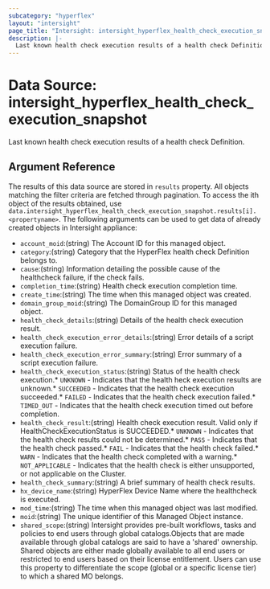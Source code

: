 ```yaml
---
subcategory: "hyperflex"
layout: "intersight"
page_title: "Intersight: intersight_hyperflex_health_check_execution_snapshot"
description: |-
  Last known health check execution results of a health check Definition.
---
```


# Data Source: intersight_hyperflex_health_check_execution_snapshot
Last known health check execution results of a health check Definition.
## Argument Reference
The results of this data source are stored in `results` property.
All objects matching the filter criteria are fetched through pagination.
To access the ith object of the results obtained, use `data.intersight_hyperflex_health_check_execution_snapshot.results[i].<propertyname>`.
The following arguments can be used to get data of already created objects in Intersight appliance:
* `account_moid`:(string) The Account ID for this managed object. 
* `category`:(string) Category that the HyperFlex health check Definition belongs to. 
* `cause`:(string) Information detailing the possible cause of the healthcheck failure, if the check fails. 
* `completion_time`:(string) Health check execution completion time. 
* `create_time`:(string) The time when this managed object was created. 
* `domain_group_moid`:(string) The DomainGroup ID for this managed object. 
* `health_check_details`:(string) Details of the health check execution result. 
* `health_check_execution_error_details`:(string) Error details of a script execution failure. 
* `health_check_execution_error_summary`:(string) Error summary of a script execution failure. 
* `health_check_execution_status`:(string) Status of the health check execution.* `UNKNOWN` - Indicates that the health heck execution results are unknown.* `SUCCEEDED` - Indicates that the health check execution succeeded.* `FAILED` - Indicates that the health check execution failed.* `TIMED_OUT` - Indicates that the health check execution timed out before completion. 
* `health_check_result`:(string) Health check execution result. Valid only if HealthCheckExecutionStatus is SUCCEEDED.* `UNKNOWN` - Indicates that the health check results could not be determined.* `PASS` - Indicates that the health check passed.* `FAIL` - Indicates that the health check failed.* `WARN` - Indicates that the health check completed with a warning.* `NOT_APPLICABLE` - Indicates that the health check is either unsupported, or not applicable on the Cluster. 
* `health_check_summary`:(string) A brief summary of health check results. 
* `hx_device_name`:(string) HyperFlex Device Name where the healthcheck is executed. 
* `mod_time`:(string) The time when this managed object was last modified. 
* `moid`:(string) The unique identifier of this Managed Object instance. 
* `shared_scope`:(string) Intersight provides pre-built workflows, tasks and policies to end users through global catalogs.Objects that are made available through global catalogs are said to have a 'shared' ownership. Shared objects are either made globally available to all end users or restricted to end users based on their license entitlement. Users can use this property to differentiate the scope (global or a specific license tier) to which a shared MO belongs. 
 